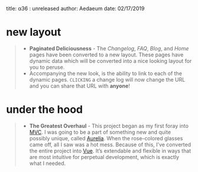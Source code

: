 title: α36 : unreleased
author: Aedaeum
date: 02/17/2019

# new layout

> - **Paginated Deliciousness** - The _Changelog_, _FAQ_, _Blog_, and _Home_ pages have been converted to a new layout. These pages have dynamic data which will be converted into a nice looking layout for you to peruse.
> - Accompanying the new look, is the ability to link to each of the dynamic pages. `CLICKING` a change log will now change the URL and you can share that URL with **anyone**!

# under the hood

> - **The Greatest Overhaul** - This project began as my first foray into [MVC]. I was going to be a part of something new and quite possibly unique, called [Aurelia]. When the rose-colored glasses came off, all I saw was a hot mess. Because of this, I’ve converted the entire project into [Vue]. It’s extendable and flexible in ways that are most intuitive for perpetual development, which is exactly what I needed.



[MVC]:https://en.wikipedia.org/wiki/Model%E2%80%93view%E2%80%93controller
[Vue]:https://vuejs.org/
[Aurelia]:https://aurelia.io/